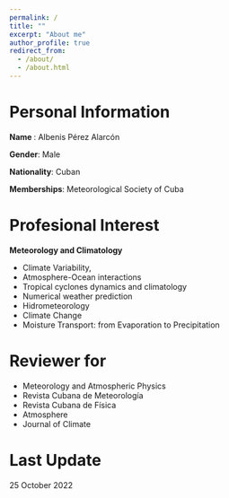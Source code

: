 ```yaml
---
permalink: /
title: ""
excerpt: "About me"
author_profile: true
redirect_from: 
  - /about/
  - /about.html
---
```


# Personal Information
<b> Name </b>: Albenis Pérez Alarcón 

<b> Gender</b>: Male
 
<b>Nationality</b>: Cuban

<b>Memberships</b>: Meteorological Society of Cuba


# Profesional Interest
<b>Meteorology and Climatology</b>
* Climate Variability,
* Atmosphere-Ocean interactions
* Tropical cyclones dynamics and climatology
* Numerical weather prediction
* Hidrometeorology
* Climate Change
* Moisture Transport: from Evaporation to Precipitation

# Reviewer for
* Meteorology and Atmospheric Physics
* Revista Cubana de Meteorología
* Revista Cubana de Física
* Atmosphere
* Journal of Climate


# Last Update
25 October 2022
